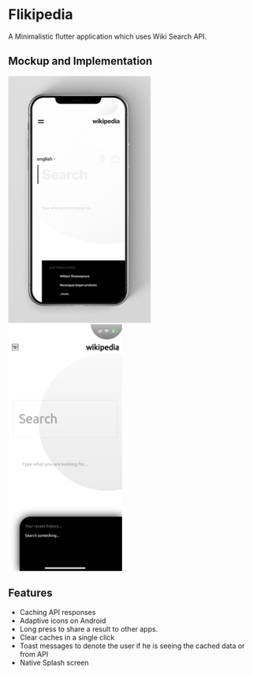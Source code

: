 # Flikipedia

A Minimalistic flutter application which uses Wiki Search API.

## Mockup and Implementation
<img src = "ui.png" height="500"><img src = "preview.PNG" height="500">


## Features
 - Caching API responses
 - Adaptive icons on Android
 - Long press to share a result to other apps.
 - Clear caches in a single click
 - Toast messages to denote the user if he is seeing the cached data or from API
 - Native Splash screen
